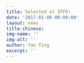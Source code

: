 ```yaml
---
title: Selected at IFFR!
date: '2017-01-06 00:00:00'
layout: news
title-chinese: 
img-name: ''
img-alt: ''
author: Yan Ting
excerpt: ''
---
```

